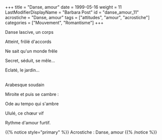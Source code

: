 +++
title = "Danse, amour"
date = 1999-05-16
weight = 11
LastModifierDisplayName = "Barbara Post"
id = "danse_amour_11"
acrostiche = "Danse, amour"
tags = ["attitudes", "amour", "acrostiche"]
categories = ["Mouvement", "Romantisme"]
+++

Danse lascive, un corps

Atteint, frôlé d'accords

Ne sait qu'un monde frêle

Secret, séduit, se mêle...

Eclaté, le jardin...

 \
Arabesque soudain

Miroite et puis se cambre :

Ode au tempo qui s'ambre

Ululé, ce chœur vif

Rythme d'amour furtif.

{{% notice style="primary" %}}
Acrostiche : Danse, amour
{{% /notice %}}
